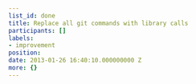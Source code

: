 ```yaml
---
list_id: done
title: Replace all git commands with library calls
participants: []
labels:
- improvement
position: 
date: 2013-01-26 16:40:10.000000000 Z
more: {}
---
```


